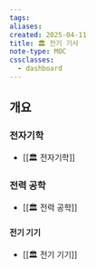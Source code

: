 ```yaml
---
tags:
aliases: 
created: 2025-04-11
title: 🏛️ 전기 기사
note-type: MOC
cssclasses:
  - dashboard
---
```


## 개요

### 전자기학

- [[🏛️ 전자기학]]

### 전력 공학

- [[🏛️ 전력 공학]]

#### 전기 기기

- [[🏛️ 전기 기기]]